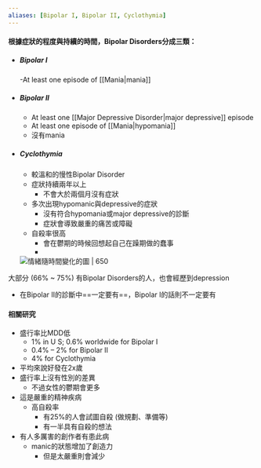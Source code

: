 ```yaml
---
aliases: [Bipolar I, Bipolar II, Cyclothymia]
---
```




#### 根據症狀的程度與持續的時間，Bipolar Disorders分成三類：
- ##### Bipolar I
	-At least one episode of [[Mania|mania]]
- ##### Bipolar II
	- At least one [[Major Depressive Disorder|major depressive]] episode
	- At least one episode of [[Mania|hypomania]]
	- 沒有mania
- ##### Cyclothymia
	- 較溫和的慢性Bipolar Disorder
	- 症狀持續兩年以上
		- 不會大於兩個月沒有症狀
	- 多次出現hypomanic與depressive的症狀
		- 沒有符合hypomania或major depressive的診斷
		- 症狀會導致嚴重的痛苦或障礙
	- 自殺率很高
		- 會在鬱期的時候回想起自己在躁期做的蠢事
		- 
	![情緒隨時間變化的圖 | 650](https://i.imgur.com/7mJFs9P.png)

大部分 (66% ~ 75%) 有Bipolar Disorders的人，也會經歷到depression
- 在Bipolar II的診斷中==一定要有==，Bipolar I的話則不一定要有


#### 相關研究
- 盛行率比MDD低
	- 1% in U S; 0.6% worldwide for Bipolar I 
	- 0.4% – 2% for Bipolar II
	- 4% for Cyclothymia
- 平均來說好發在2x歲
- 盛行率上沒有性別的差異
	- 不過女性的鬱期會更多
- 這是嚴重的精神疾病
	- 高自殺率
		- 有25%的人會試圖自殺 (做規劃、準備等)
		- 有一半具有自殺的想法
- 有人多厲害的創作者有患此病
	- manic的狀態增加了創造力
		- 但是太嚴重則會減少
